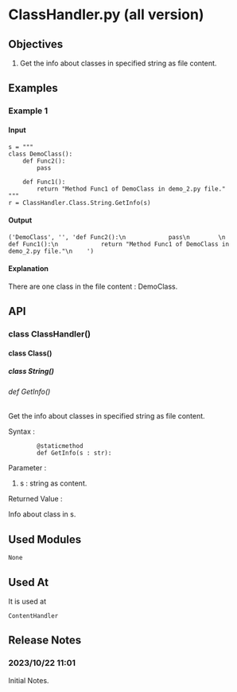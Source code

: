 # ClassHandler.py (all version)
## Objectives
1. Get the info about classes in specified string as file content.

## Examples
### Example 1
#### Input
    s = """
    class DemoClass():
        def Func2():
            pass
        
        def Func1():
            return "Method Func1 of DemoClass in demo_2.py file."
    """
    r = ClassHandler.Class.String.GetInfo(s)
#### Output
    ('DemoClass', '', 'def Func2():\n            pass\n        \n        def Func1():\n            return "Method Func1 of DemoClass in demo_2.py file."\n    ')
#### Explanation
There are one class in the file content : DemoClass.

## API
### class ClassHandler()
#### class Class()
##### class String()
###### def GetInfo()
Get the info about classes in specified string as file content.
   
Syntax :

            @staticmethod
            def GetInfo(s : str):

Parameter : 
1. s : string as content.

Returned Value :

Info about class in s.

## Used Modules
  
    None
## Used At
It is used at

    ContentHandler

## Release Notes
### 2023/10/22 11:01 
Initial Notes.
